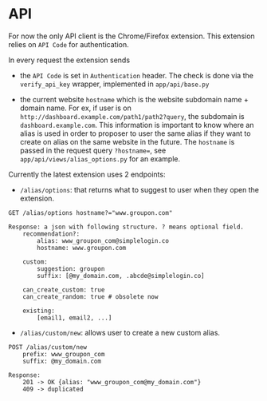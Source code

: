# API

For now the only API client is the Chrome/Firefox extension. This extension relies on `API Code` for authentication. 

In every request the extension sends

- the `API Code` is set in `Authentication` header. The check is done via the `verify_api_key` wrapper, implemented in `app/api/base.py`

- the current website `hostname` which is the website subdomain name + domain name. For ex, if user is on `http://dashboard.example.com/path1/path2?query`, the subdomain is `dashboard.example.com`. This information is important to know where an alias is used in order to proposer to user the same alias if they want to create on alias on the same website in the future. The `hostname` is passed in the request query `?hostname=`, see `app/api/views/alias_options.py` for an example.

Currently the latest extension uses 2 endpoints:

- `/alias/options`: that returns what to suggest to user when they open the extension. 

```
GET /alias/options hostname?="www.groupon.com"

Response: a json with following structure. ? means optional field.
	recommendation?:
		alias: www_groupon_com@simplelogin.co
		hostname: www.groupon.com

	custom: 
		suggestion: groupon
		suffix: [@my_domain.com, .abcde@simplelogin.co]

	can_create_custom: true
	can_create_random: true # obsolete now

	existing:
		[email1, email2, ...]
```

- `/alias/custom/new`: allows user to create a new custom alias.

```
POST /alias/custom/new
	prefix: www_groupon_com
	suffix: @my_domain.com

Response:
	201 -> OK {alias: "www_groupon_com@my_domain.com"}
	409 -> duplicated

```

